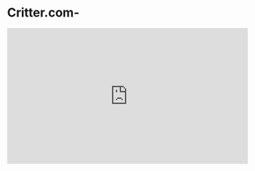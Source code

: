 # Critter.com-

<iframe width="560" height="315" src="https://www.youtube.com/embed/rZ9fUZ1rhfI" frameborder="0" allow="accelerometer; autoplay; encrypted-media; gyroscope; picture-in-picture" allowfullscreen></iframe>
